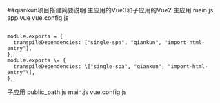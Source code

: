   
  ##qiankun项目搭建简要说明
主应用的Vue3和子应用的Vue2
主应用
main.js
app.vue
vue.config.js

```

module.exports = {
  transpileDependencies: ["single-spa", "qiankun", "import-html-entry"],
};
module.exports \= {
  transpileDependencies: \["single-spa", "qiankun", "import-html-entry"\],
};
```

子应用
public_path.js
main.js
vue.config.js
